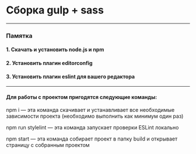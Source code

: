 # Сборка gulp + sass

---

### Памятка

#### 1. Скачать и установить node.js и npm
#### 2. Установить плагин editorconfig
#### 3. Установить плагин eslint для вашего редактора

---

#### Для работы с проектом пригодятся следующие команды:

npm i — эта команда скачивает и устанавливает все необходимые зависимости проекта (необходимо выполнить как минимум один раз)

npm run stylelint — эта команда запускает проверки ESLint локально

npm start — эта команда собирает проект в папку build и открывает страницу с собранным проектом
